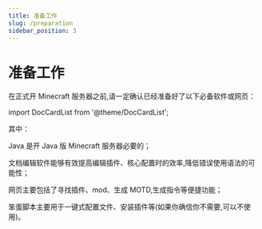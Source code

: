 ```yaml
---
title: 准备工作
slug: /preparation
sidebar_position: 3
---
```


# 准备工作

在正式开 Minecraft 服务器之前,请一定确认已经准备好了以下必备软件或网页：

import DocCardList from '@theme/DocCardList';

<DocCardList />

其中：

Java 是开 Java 版 Minecraft 服务器必要的；

文档编辑软件能够有效提高编辑插件、核心配置时的效率,降低错误使用语法的可能性；

网页主要包括了寻找插件、mod、生成 MOTD,生成指令等便捷功能；

笨蛋脚本主要用于一键式配置文件、安装插件等(如果你确信你不需要,可以不使用)。

